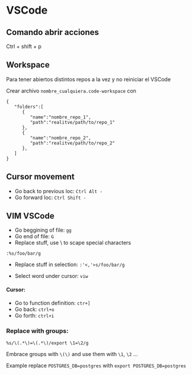 # VSCode


## Comando abrir acciones

Ctrl + shift + p


## Workspace
Para tener abiertos distintos repos a la vez y no reiniciar el VSCode

Crear archivo `nombre_cualquiera.code-workspace` con 

```
{
   "folders":[
      {
         "name":"nombre_repo_1",
         "path":"realitve/path/to/repo_1"
      },
      {
         "name":"nombre_repo_2",
         "path":"realitve/path/to/repo_2"
      },
   ]
}

```
## Cursor movement
- Go back to previous loc: `Ctrl Alt -`
- Go forward loc: `Ctrl Shift -`

## VIM VSCode
- Go beggining of file: `gg`
- Go end of file: `G`
- Replace stuff, use \ to scape special characters

`:%s/foo/bar/g`

- Replace stuff in selection: `:'<,'>s/foo/bar/g`

- Select word under cursor: `viw`

#### Cursor:
- Go to function definition: `ctr+]`
- Go back: `ctrl+o`
- Go forth: `ctrl+i`

### Replace with groups:
`%s/\(.*\)=\(.*\)/export \1=\2/g`

Embrace groups with `\(\)` and use them with `\1`, `\2` ...

Example replace `POSTGRES_DB=postgres` with `export POSTGRES_DB=postgres`



